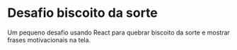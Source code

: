# Desafio biscoito da sorte

Um pequeno desafio usando React para quebrar biscoito da sorte e mostrar frases motivacionais na tela.
